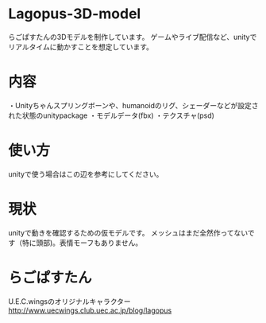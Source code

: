 # Lagopus-3D-model
らごぱすたんの3Dモデルを制作しています。
ゲームやライブ配信など、unityでリアルタイムに動かすことを想定しています。

# 内容
・Unityちゃんスプリングボーンや、humanoidのリグ、シェーダーなどが設定された状態のunitypackage
・モデルデータ(fbx)
・テクスチャ(psd)

# 使い方
unityで使う場合はこの辺を参考にしてください。

# 現状
unityで動きを確認するための仮モデルです。
メッシュはまだ全然作ってないです（特に頭部)。表情モーフもありません。


# らごぱすたん
U.E.C.wingsのオリジナルキャラクター
http://www.uecwings.club.uec.ac.jp/blog/lagopus
